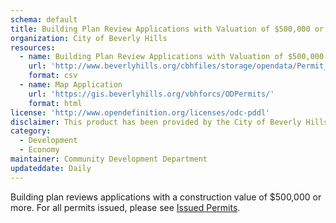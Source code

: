 ```yaml
---
schema: default
title: Building Plan Review Applications with Valuation of $500,000 or more
organization: City of Beverly Hills
resources:
  - name: Building Plan Review Applications with Valuation of $500,000 or more
    url: 'http://www.beverlyhills.org/cbhfiles/storage/opendata/Permit_PlanCheck_REQ.csv'
    format: csv
  - name: Map Application
    url: 'https://gis.beverlyhills.org/vbhforcs/ODPermits/'
    format: html    
license: 'http://www.opendefinition.org/licenses/odc-pddl'
disclaimer: This product has been provided by the City of Beverly Hills on as as-is basis for informational purposes. No warranty is made by the City of Beverly Hills regarding specific accuracy, completeness, or fitness for any particular purpose or use of any data made available on the City’s Open Data Portal. The City reserves the right to discontinue availability of content on the Open Data Portal at any time and for any reason.
category:
  - Development
  - Economy
maintainer: Community Development Department
updateddate: Daily
---
```

Building plan reviews applications with a construction value of $500,000 or more. For all permits issued, please see  [Issued Permits](/opendata/datasets/permitsissued/).

